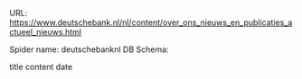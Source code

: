 URL: https://www.deutschebank.nl/nl/content/over_ons_nieuws_en_publicaties_actueel_nieuws.html

Spider name: deutschebanknl
DB Schema:

title
content
date